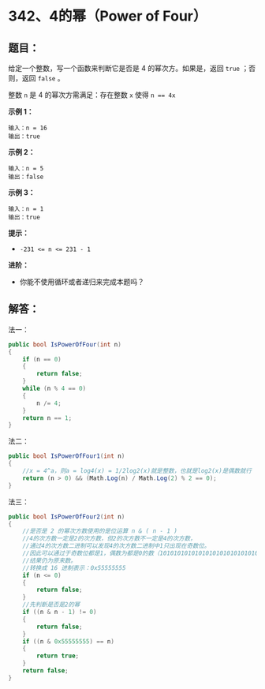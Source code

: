 # 342、4的幂（Power of Four）

## 题目：

给定一个整数，写一个函数来判断它是否是 4 的幂次方。如果是，返回 `true` ；否则，返回 `false` 。

整数 `n` 是 4 的幂次方需满足：存在整数 `x` 使得 `n == 4x`

 

**示例 1：**

```
输入：n = 16
输出：true
```

**示例 2：**

```
输入：n = 5
输出：false
```

**示例 3：**

```
输入：n = 1
输出：true
```

 

**提示：**

- `-231 <= n <= 231 - 1`

 

**进阶：**

- 你能不使用循环或者递归来完成本题吗？

## 解答：

法一：

```csharp
public bool IsPowerOfFour(int n)
{
    if (n == 0)
    {
        return false;
    }                
    while (n % 4 == 0)
    {
        n /= 4;
    }               
    return n == 1;
}
```

法二：

```csharp
public bool IsPowerOfFour1(int n)
{
    //x = 4^a，则a = log4(x) = 1/2log2(x)就是整数，也就是log2(x)是偶数就行
    return (n > 0) && (Math.Log(n) / Math.Log(2) % 2 == 0);
}
```

法三：

```csharp
public bool IsPowerOfFour2(int n)
{
    //是否是 2 的幂次方数使用的是位运算 n & ( n - 1 )
    //4的次方数一定是2的次方数，但2的次方数不一定是4的次方数，
    //通过4的次方数二进制可以发现4的次方数二进制中1只出现在奇数位。
    //因此可以通过于奇数位都是1，偶数为都是0的数（1010101010101010101010101010101）进行与运算，
    //结果仍为原来数。
    //转换成 16 进制表示：0x55555555
    if (n <= 0) 
    {
        return false;
    }
    //先判断是否是2的幂
    if ((n & n - 1) != 0) 
    {
        return false;
    }
    if ((n & 0x55555555) == n) 
    {
        return true;
    }
    return false;
}
```

